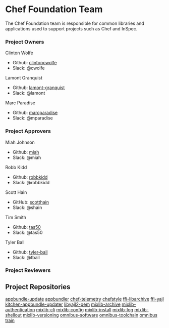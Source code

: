 # Chef Foundation Team

The Chef Foundation team is responsible for common libraries and applications used to support projects such as Chef and InSpec.

### Project Owners

Clinton Wolfe
  - Github: [clintoncwolfe](https://github.com/clintoncwolfe)
  - Slack: @cwolfe

Lamont Granquist
  - Github: [lamont-granquist](https://github.com/lamont-granquist)
  - Slack: @lamont

Marc Paradise
  - Github: [marcparadise](https://github.com/marcparadise)
  - Slack: @mparadise

### Project Approvers

Miah Johnson
  - Github: [miah](https://github.com/miah)
  - Slack: @miah

Robb Kidd
  - Github: [robbkidd](https://github.com/robbkidd)
  - Slack: @robbkidd

Scott Hain
  - GitHub: [scotthain](https://github.com/scotthain)
  - Slack: @shain

Tim Smith
  - Github: [tas50](https://github.com/tas50)
  - Slack: @tas50

Tyler Ball
  - Github: [tyler-ball](https://github.com/tyler-ball)
  - Slack: @tball

### Project Reviewers

## Project Repositories

[appbundle-update](https://github.com/chef/appbundle-update)
[appbundler](https://github.com/chef/appbundler)
[chef-telemetry](https://github.com/chef/chef-telemetry)
[chefstyle](https://github.com/chef/chefstyle)
[ffi-libarchive](https://github.com/chef/ffi-libarchive)
[ffi-yajl](https://github.com/chef/ffi-yajl)
[kitchen-appbundle-updater](https://github.com/chef/kitchen-appbundle-updater)
[libyajl2-gem](https://github.com/chef/libyajl2-gem)
[mixlib-archive](https://github.com/chef/mixlib-archive)
[mixlib-authentication](https://github.com/chef/mixlib-authentication)
[mixlib-cli](https://github.com/chef/mixlib-cli)
[mixlib-config](https://github.com/chef/mixlib-config)
[mixlib-install](https://github.com/chef/mixlib-install)
[mixlib-log](https://github.com/chef/mixlib-log)
[mixlib-shellout](https://github.com/chef/mixlib-shellout)
[mixlib-versioning](https://github.com/chef/mixlib-versioning)
[omnibus-software](https://github.com/chef/omnibus-software)
[omnibus-toolchain](https://github.com/chef/omnibus-toolchain)
[omnibus](https://github.com/chef/omnibus)
[train](https://github.com/chef/train)
